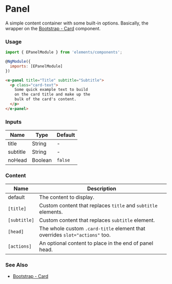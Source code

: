 # Panel

A simple content container with some built-in options. Basically, the wrapper on the [Bootstrap - Card](http://getbootstrap.com/docs/4.0/components/card/) component.

<!-- STORY -->

### Usage

```js
import { EPanelModule } from 'elements/components';

@NgModule({
  imports: [EPanelModule]
})
```
```html
<e-panel title="Title" subtitle="Subtitle">
  <p class="card-text">
    Some quick example text to build
    on the card title and make up the
    bulk of the card's content.
  </p>
</e-panel>
```

### Inputs

| Name     | Type    | Default |
|----------|---------|---------|
| title    | String  | -       |
| subtitle | String  | -       |
| noHead  | Boolean | `false` |

### Content

| Name         | Description |
|--------------|-------------|
| default      | The content to display. |
| `[title]`    | Custom content that replaces `title` and `subtitle` elements. |
| `[subtitle]` | Custom content that replaces `subtitle` element. |
| `[head]`     | The whole custom `.card-title` element that overrides `slot="actions"` too. |
| `[actions]`  | An optional content to place in the end of panel head. |

### See Also
- [Bootstrap - Card](http://getbootstrap.com/docs/4.0/components/card/)
